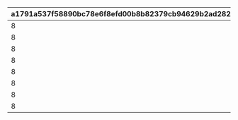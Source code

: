 |a1791a537f58890bc78e6f8efd00b8b82379cb94629b2ad28226775f0e809477|fcdda5858b6b7c644ca460ee3f21253da3ac0ed99cdb3805fd6cb5b9ab8a9c9d|ba2933e17378d7186a58055ca5fea4e2c7cbbd538abada42f6e2cd1f230a97a5|5317feefb305185051184a787cfe9397f5bf24339c3c0f381cb43b665a142a68|fc6c40a8a3c4ad4f944243e81587c09a4c1fa046a181000fd8e070b89a1cec75|5758d7473ad2fdc84682e1b7880d4b50faaff1c58c3e63d319918b21fe368d17|6f010c50bf258f348af44944ee2e14177b5e6aa5c6b4d3a223034536bda1662f|2a01bbc7e8ca6e000d4e0b3aadf75922ea48c32363ef66b41b5747a08b869f06|ffbf4b36fce2fc7a2c8b6ebc55abf15dc92e77a9eff0f868b088b0051370a589|c2c1312e3d6840ff0e2bbc953ff0eddb95aec6938d25b106d51f8a5a28ef4516|71a6d5e5a5095a5cec5e0c4680373092f0e27b6de77c7ea8ffa8b6c3dfd09edd|df563aa89da387a43305066a19958c7cf93d8723e379b390094b69ce8d70b484|c163e1bcef2888ac944ac7c0a72bc3cd9ad57069b2135f1d21de6ff0e457c485|3548e921dd954619d375bc003114de3e4bc568fd9474d0078400dfcb264e790b|a933f00d780bc82e1220d61f7a4d224c1b2db787e74cf0a3256da1ad624d62c0|361b59f30000e3923343560fb07f860d1019f9b185da03ab2f24f2385b3f8ec4|
| --- | --- | --- | --- | --- | --- | --- | --- | --- | --- | --- | --- | --- | --- | --- | --- |
|8|0|0|0|50|0|0|0|1001201|0|0|0|0|91002|0|0|
|8|0|0|0|50|0|0|0|1001202|0|0|0|0|91002|0|0|
|8|0|0|0|50|0|0|0|1001203|0|0|0|0|91002|0|0|
|8|0|0|0|100|0|0|0|1001204|0|0|0|0|91002|0|0|
|8|0|0|0|50|0|0|0|2001201|0|0|0|0|91002|0|0|
|8|0|0|0|50|0|0|0|2001202|0|0|0|0|91002|0|0|
|8|0|0|0|50|0|0|0|2001203|0|0|0|0|91002|0|0|
|8|0|0|0|100|0|0|0|2001204|0|0|0|0|91002|0|0|